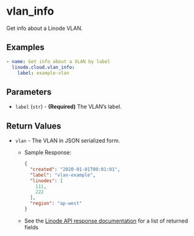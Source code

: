 # vlan_info

Get info about a Linode VLAN.


## Examples

```yaml
- name: Get info about a VLAN by label
  linode.cloud.vlan_info:
    label: example-vlan
```


## Parameters



- `label` (`str`) - **(Required)** The VLAN’s label.  


## Return Values

- `vlan` - The VLAN in JSON serialized form.

    - Sample Response:
        ```json
        {
          "created": "2020-01-01T00:01:01",
          "label": "vlan-example",
          "linodes": [
            111,
            222
          ],
          "region": "ap-west"
        }
        ```
    - See the [Linode API response documentation](https://www.linode.com/docs/api/networking/#vlans-list__response-samples) for a list of returned fields


